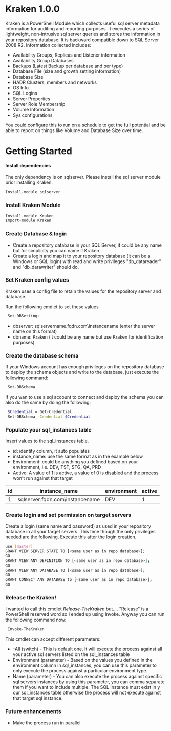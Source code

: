 # Kraken 1.0.0

Kraken is a PowerShell Module which collects useful sql server metadata information for auditing and reporting purposes. It executes a series of lightweight, non-intrusive sql server queries and stores the information in your repository database. It is backward compatible down to SQL Server 2008 R2. Information collected includes:

  - Availability Groups, Replicas and Listener information
  - Availability Group Databases
  - Backups (Latest Backup per database and per type)
  - Database File (size and growth setting information)
  - Database Size
  - HADR Clusters, members and networks
  - OS Info
  - SQL Logins
  - Server Properties
  - Server Role Membership
  - Volume Information
  - Sys configurations
 
You could configure this to run on a schedule to get the full potential and be able to report on things like Volume and Database Size over time.

# Getting Started
 
#### Install dependencies

The only dependency is on sqlserver. Please install the sql server module prior installing Kraken.

```sh
Install-module sqlserver
```

### Install Kraken Module

```sh
Install-module Kraken
Import-module Kraken
```

### Create Database & login

  - Create a repository database in your SQL Server, it could be any name but for simplicity you can name it Kraken
  - Create a login and map it to your repository database (it can be a Windows or SQL login) with read and write privileges "db_datareader" and "db_darawriter" should do. 

### Set Kraken config values

Kraken uses a config file to retain the values for the repository server and database.

Run the following cmdlet to set these values

```sh
 Set-DBSettings
```

- dbserver: sqlservername.fqdn.com\instancename (enter the server name on this format)
- dbname: Kraken (it could be any name but use Kraken for identification purposes)

### Create the database schema

If your Windows account has enough privileges on the repository database to deploy the schema objects and write to the database, just execute the following command:

```sh
 Set-DBSchema
```

If you wan to use a sql account to connect and deploy the schema you can also do the same by doing the following:

```sh
 $Credential = Get-Credential
 Set-DBSchema -Credential $Credential
```

### Populate your sql_instances table

Insert values to the sql_instances table.

- id: identity column, it auto populates
- instance_name: use the same format as in the example below
- Environment: could be anything you defined based on your environment, i.e. DEV, TST, STG, QA, PRD
- Active: A value of 1 is active, a value of 0 is disabled and the process won't run against that target

| id | instance_name | environment | active |
| ------ | ------ |------ | ------ |
| 1 | sqlserver.fqdn.com\instancename | DEV | 1

### Create login and set permission on target servers

Create a login (same name and password) as used in your repository database in all your target servers. This time though the only privileges needed are the following. Execute this after the login creation.

```sh
use [master]
GRANT VIEW SERVER STATE TO [<same user as in repo database>];
GO
GRANT VIEW ANY DEFINITION TO [<same user as in repo database>];
GO
GRANT VIEW ANY DATABASE TO [<same user as in repo database>];
GO
GRANT CONNECT ANY DATABASE to [<same user as in repo database>];
GO 
```

### Release the Kraken!

I wanted to call this cmdlet *Release-TheKraken* but.... "Release" is a PowerShell reserved word so I ended up using Invoke. Anyway you can run the following command now:

```sh
 Invoke-TheKraken
```

This cmdlet can accept different parameters:

- -All (switch) - This is default one. It will execute the process against all your active sql servers listed on the sql_instances table
- Environment (parameter) - Based on the values you defined in the environment column in sql_instances, you can use this parameter to only execute the process against a particular environment type. 
- Name (parameter) - You can also execute the process against specific sql servers instances by using this parameter, you can comma separate them if you want to include multiple. The SQL Instance must exist in y our sql_instances table otherwise the process will not execute against that target sql instance.

### Future enhancements

 - Make the process run in parallel

